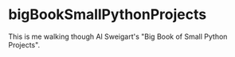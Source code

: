 # bigBookSmallPythonProjects
This is me walking though Al Sweigart's "Big Book of Small Python Projects".
